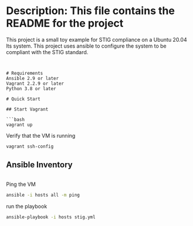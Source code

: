# Description: This file contains the README for the project
This project is a small toy example for STIG compliance on a Ubuntu 20.04 lts system. This project uses ansible to configure the system to be compliant with the STIG standard. 
```


# Requirements
Ansible 2.9 or later
Vagrant 2.2.9 or later
Python 3.8 or later

# Quick Start

## Start Vagrant

```bash
vagrant up
``` 

Verify that the VM is running
```bash
vagrant ssh-config
``` 
## Ansible Inventory
```bash

``` 

Ping the VM
```bash
ansible -i hosts all -m ping
```  

run the playbook
```bash
ansible-playbook -i hosts stig.yml
```  
